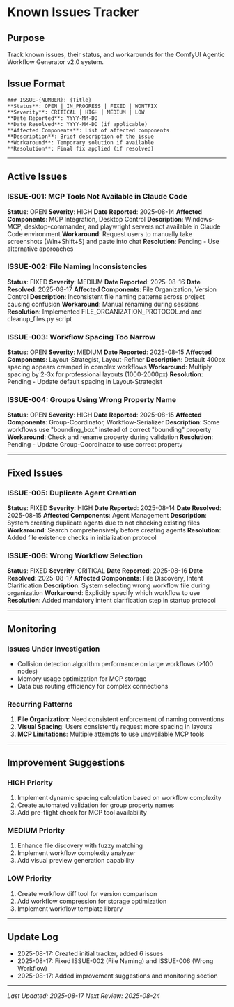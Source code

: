 # Known Issues Tracker

## Purpose
Track known issues, their status, and workarounds for the ComfyUI Agentic Workflow Generator v2.0 system.

## Issue Format
```
### ISSUE-{NUMBER}: {Title}
**Status**: OPEN | IN_PROGRESS | FIXED | WONTFIX
**Severity**: CRITICAL | HIGH | MEDIUM | LOW
**Date Reported**: YYYY-MM-DD
**Date Resolved**: YYYY-MM-DD (if applicable)
**Affected Components**: List of affected components
**Description**: Brief description of the issue
**Workaround**: Temporary solution if available
**Resolution**: Final fix applied (if resolved)
```

---

## Active Issues

### ISSUE-001: MCP Tools Not Available in Claude Code
**Status**: OPEN
**Severity**: HIGH
**Date Reported**: 2025-08-14
**Affected Components**: MCP Integration, Desktop Control
**Description**: Windows-MCP, desktop-commander, and playwright servers not available in Claude Code environment
**Workaround**: Request users to manually take screenshots (Win+Shift+S) and paste into chat
**Resolution**: Pending - Use alternative approaches

### ISSUE-002: File Naming Inconsistencies
**Status**: FIXED
**Severity**: MEDIUM
**Date Reported**: 2025-08-16
**Date Resolved**: 2025-08-17
**Affected Components**: File Organization, Version Control
**Description**: Inconsistent file naming patterns across project causing confusion
**Workaround**: Manual renaming during sessions
**Resolution**: Implemented FILE_ORGANIZATION_PROTOCOL.md and cleanup_files.py script

### ISSUE-003: Workflow Spacing Too Narrow
**Status**: OPEN
**Severity**: MEDIUM
**Date Reported**: 2025-08-15
**Affected Components**: Layout-Strategist, Layout-Refiner
**Description**: Default 400px spacing appears cramped in complex workflows
**Workaround**: Multiply spacing by 2-3x for professional layouts (1000-2000px)
**Resolution**: Pending - Update default spacing in Layout-Strategist

### ISSUE-004: Groups Using Wrong Property Name
**Status**: OPEN
**Severity**: HIGH
**Date Reported**: 2025-08-15
**Affected Components**: Group-Coordinator, Workflow-Serializer
**Description**: Some workflows use "bounding_box" instead of correct "bounding" property
**Workaround**: Check and rename property during validation
**Resolution**: Pending - Update Group-Coordinator to use correct property

---

## Fixed Issues

### ISSUE-005: Duplicate Agent Creation
**Status**: FIXED
**Severity**: HIGH
**Date Reported**: 2025-08-14
**Date Resolved**: 2025-08-15
**Affected Components**: Agent Management
**Description**: System creating duplicate agents due to not checking existing files
**Workaround**: Search comprehensively before creating agents
**Resolution**: Added file existence checks in initialization protocol

### ISSUE-006: Wrong Workflow Selection
**Status**: FIXED
**Severity**: CRITICAL
**Date Reported**: 2025-08-16
**Date Resolved**: 2025-08-17
**Affected Components**: File Discovery, Intent Clarification
**Description**: System selecting wrong workflow file during organization
**Workaround**: Explicitly specify which workflow to use
**Resolution**: Added mandatory intent clarification step in startup protocol

---

## Monitoring

### Issues Under Investigation
- Collision detection algorithm performance on large workflows (>100 nodes)
- Memory usage optimization for MCP storage
- Data bus routing efficiency for complex connections

### Recurring Patterns
1. **File Organization**: Need consistent enforcement of naming conventions
2. **Visual Spacing**: Users consistently request more spacing in layouts
3. **MCP Limitations**: Multiple attempts to use unavailable MCP tools

---

## Improvement Suggestions

### HIGH Priority
1. Implement dynamic spacing calculation based on workflow complexity
2. Create automated validation for group property names
3. Add pre-flight check for MCP tool availability

### MEDIUM Priority
1. Enhance file discovery with fuzzy matching
2. Implement workflow complexity analyzer
3. Add visual preview generation capability

### LOW Priority
1. Create workflow diff tool for version comparison
2. Add workflow compression for storage optimization
3. Implement workflow template library

---

## Update Log
- 2025-08-17: Created initial tracker, added 6 issues
- 2025-08-17: Fixed ISSUE-002 (File Naming) and ISSUE-006 (Wrong Workflow)
- 2025-08-17: Added improvement suggestions and monitoring section

---

*Last Updated: 2025-08-17*
*Next Review: 2025-08-24*